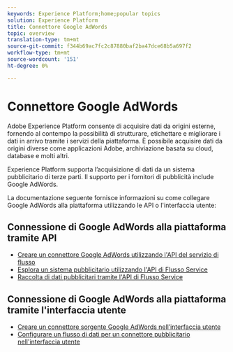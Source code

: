 ```yaml
---
keywords: Experience Platform;home;popular topics
solution: Experience Platform
title: Connettore Google AdWords
topic: overview
translation-type: tm+mt
source-git-commit: f344b69ac7fc2c87880baf2ba47dce68b5a697f2
workflow-type: tm+mt
source-wordcount: '151'
ht-degree: 0%

---
```



# Connettore Google AdWords

Adobe Experience Platform consente di acquisire dati da origini esterne, fornendo al contempo la possibilità di strutturare, etichettare e migliorare i dati in arrivo tramite i servizi della piattaforma. È possibile acquisire dati da origini diverse come applicazioni Adobe, archiviazione basata su cloud, database e molti altri.

Experience Platform supporta l’acquisizione di dati da un sistema pubblicitario di terze parti. Il supporto per i fornitori di pubblicità include Google AdWords.

La documentazione seguente fornisce informazioni su come collegare Google AdWords alla piattaforma utilizzando le API o l&#39;interfaccia utente:

## Connessione di Google AdWords alla piattaforma tramite API

- [Creare un connettore Google AdWords utilizzando l&#39;API del servizio di flusso](../../tutorials/api/create/advertising/ads.md)
- [Esplora un sistema pubblicitario utilizzando l&#39;API di Flusso Service](../../tutorials/api/explore/advertising.md)
- [Raccolta di dati pubblicitari tramite l&#39;API di Flusso Service](../../tutorials/api/collect/advertising.md)

## Connessione di Google AdWords alla piattaforma tramite l&#39;interfaccia utente

- [Creare un connettore sorgente Google AdWords nell’interfaccia utente](../../tutorials/ui/create/advertising/ads.md)
- [Configurare un flusso di dati per un connettore pubblicitario nell&#39;interfaccia utente](../../tutorials/ui/dataflow/advertising.md)